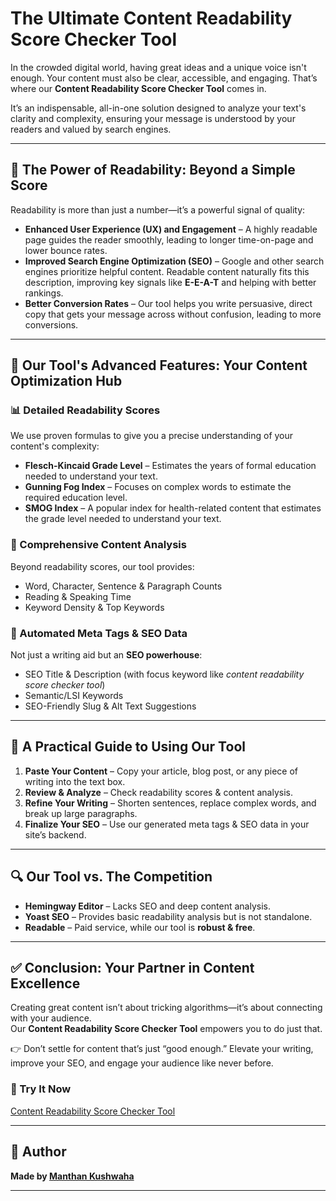# The Ultimate Content Readability Score Checker Tool

In the crowded digital world, having great ideas and a unique voice isn't enough. Your content must also be clear, accessible, and engaging. That’s where our **Content Readability Score Checker Tool** comes in.

It’s an indispensable, all-in-one solution designed to analyze your text's clarity and complexity, ensuring your message is understood by your readers and valued by search engines.

---

## 🌟 The Power of Readability: Beyond a Simple Score

Readability is more than just a number—it’s a powerful signal of quality:  

- **Enhanced User Experience (UX) and Engagement** – A highly readable page guides the reader smoothly, leading to longer time-on-page and lower bounce rates.  
- **Improved Search Engine Optimization (SEO)** – Google and other search engines prioritize helpful content. Readable content naturally fits this description, improving key signals like **E-E-A-T** and helping with better rankings.  
- **Better Conversion Rates** – Our tool helps you write persuasive, direct copy that gets your message across without confusion, leading to more conversions.  

---

## 🚀 Our Tool's Advanced Features: Your Content Optimization Hub

### 📊 Detailed Readability Scores
We use proven formulas to give you a precise understanding of your content's complexity:  

- **Flesch-Kincaid Grade Level** – Estimates the years of formal education needed to understand your text.  
- **Gunning Fog Index** – Focuses on complex words to estimate the required education level.  
- **SMOG Index** – A popular index for health-related content that estimates the grade level needed to understand your text.  

### 📝 Comprehensive Content Analysis
Beyond readability scores, our tool provides:  

- Word, Character, Sentence & Paragraph Counts  
- Reading & Speaking Time  
- Keyword Density & Top Keywords  

### 🎯 Automated Meta Tags & SEO Data
Not just a writing aid but an **SEO powerhouse**:  

- SEO Title & Description (with focus keyword like *content readability score checker tool*)  
- Semantic/LSI Keywords  
- SEO-Friendly Slug & Alt Text Suggestions  

---

## 📖 A Practical Guide to Using Our Tool

1. **Paste Your Content** – Copy your article, blog post, or any piece of writing into the text box.  
2. **Review & Analyze** – Check readability scores & content analysis.  
3. **Refine Your Writing** – Shorten sentences, replace complex words, and break up large paragraphs.  
4. **Finalize Your SEO** – Use our generated meta tags & SEO data in your site’s backend.  

---

## 🔍 Our Tool vs. The Competition

- **Hemingway Editor** – Lacks SEO and deep content analysis.  
- **Yoast SEO** – Provides basic readability analysis but is not standalone.  
- **Readable** – Paid service, while our tool is **robust & free**.  

---

## ✅ Conclusion: Your Partner in Content Excellence

Creating great content isn’t about tricking algorithms—it’s about connecting with your audience.  
Our **Content Readability Score Checker Tool** empowers you to do just that.  

👉 Don’t settle for content that’s just “good enough.” Elevate your writing, improve your SEO, and engage your audience like never before.  

### 🔗 Try It Now  
[Content Readability Score Checker Tool](https://manthan-kushwaha.github.io/content-readability-score-checker/)  

---

## 📌 Author
**Made by [Manthan Kushwaha](https://github.com/manthan-kushwaha)**  

---

